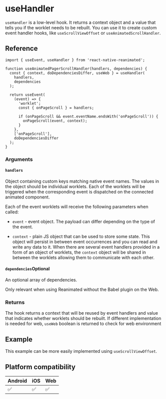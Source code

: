 # useHandler

`useHandler` is a low-level hook. It returns a context object and a value that tells you if the worklet needs to be rebuilt. You can use it to create custom event handler hooks, like `useScrollViewOffset` or `useAnimatedScrollHandler`.

## Reference

```
import { useEvent, useHandler } from 'react-native-reanimated';

function useAnimatedPagerScrollHandler(handlers, dependencies) {
  const { context, doDependenciesDiffer, useWeb } = useHandler(
    handlers,
    dependencies
  );

  return useEvent(
    (event) => {
      'worklet';
      const { onPageScroll } = handlers;

      if (onPageScroll && event.eventName.endsWith('onPageScroll')) {
        onPageScroll(event, context);
      }
    },
    ['onPageScroll'],
    doDependenciesDiffer
  );
}
```

### Arguments

#### `handlers`

Object containing custom keys matching native event names. The values in the object should be individual worklets. Each of the worklets will be triggered when the corresponding event is dispatched on the connected animated component.

Each of the event worklets will receive the following parameters when called:

* `event` - event object. The payload can differ depending on the type of the event.

* `context` - plain JS object that can be used to store some state. This object will persist in between event occurrences and you can read and write any data to it. When there are several event handlers provided in a form of an object of worklets, the `context` object will be shared in between the worklets allowing them to communicate with each other.

#### `dependencies`Optional

An optional array of dependencies.

Only relevant when using Reanimated without the Babel plugin on the Web.

### Returns

The hook returns a context that will be reused by event handlers and value that indicates whether worklets should be rebuilt. If different implementation is needed for web, `useWeb` boolean is returned to check for web environment

## Example

This example can be more easily implemented using `useScrollViewOffset`.

## Platform compatibility

|Android|iOS|Web|
|-|-|-|
|✅|✅|✅|
